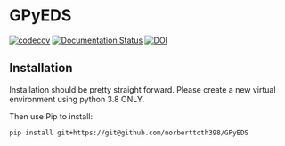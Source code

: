 # GPyEDS
[![codecov](https://codecov.io/gh/norberttoth398/GPyEDS/graph/badge.svg?token=I4Ukc39QBJ)](https://codecov.io/gh/norberttoth398/GPyEDS) [![Documentation Status](https://readthedocs.org/projects/gpyeds/badge/?version=latest)](https://gpyeds.readthedocs.io/en/latest/?badge=latest) [![DOI](https://zenodo.org/badge/DOI/10.5281/zenodo.13837097.svg)](https://doi.org/10.5281/zenodo.13837097)




## Installation

Installation should be pretty straight forward. Please create a new virtual environment using python 3.8 ONLY.

Then use Pip to install:

	pip install git+https://git@github.com/norberttoth398/GPyEDS
